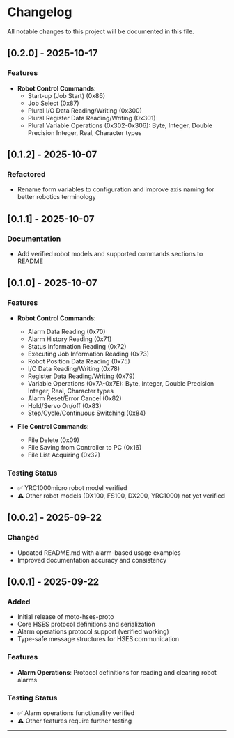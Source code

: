 # Changelog

All notable changes to this project will be documented in this file.

## [0.2.0] - 2025-10-17

### Features
- **Robot Control Commands**:
  - Start-up (Job Start) (0x86)
  - Job Select (0x87)
  - Plural I/O Data Reading/Writing (0x300)
  - Plural Register Data Reading/Writing (0x301)
  - Plural Variable Operations (0x302-0x306): Byte, Integer, Double Precision Integer, Real, Character types

## [0.1.2] - 2025-10-07

### Refactored
- Rename form variables to configuration and improve axis naming for better robotics terminology

## [0.1.1] - 2025-10-07

### Documentation
- Add verified robot models and supported commands sections to README

## [0.1.0] - 2025-10-07

### Features
- **Robot Control Commands**:
  - Alarm Data Reading (0x70)
  - Alarm History Reading (0x71)
  - Status Information Reading (0x72)
  - Executing Job Information Reading (0x73)
  - Robot Position Data Reading (0x75)
  - I/O Data Reading/Writing (0x78)
  - Register Data Reading/Writing (0x79)
  - Variable Operations (0x7A-0x7E): Byte, Integer, Double Precision Integer, Real, Character types
  - Alarm Reset/Error Cancel (0x82)
  - Hold/Servo On/off (0x83)
  - Step/Cycle/Continuous Switching (0x84)

- **File Control Commands**:
  - File Delete (0x09)
  - File Saving from Controller to PC (0x16)
  - File List Acquiring (0x32)

### Testing Status
- ✅ YRC1000micro robot model verified
- ⚠️ Other robot models (DX100, FS100, DX200, YRC1000) not yet verified

## [0.0.2] - 2025-09-22

### Changed
- Updated README.md with alarm-based usage examples
- Improved documentation accuracy and consistency

## [0.0.1] - 2025-09-22

### Added
- Initial release of moto-hses-proto
- Core HSES protocol definitions and serialization
- Alarm operations protocol support (verified working)
- Type-safe message structures for HSES communication

### Features
- **Alarm Operations**: Protocol definitions for reading and clearing robot alarms

### Testing Status
- ✅ Alarm operations functionality verified
- ⚠️ Other features require further testing

---
